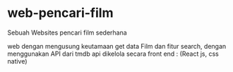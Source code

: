# web-pencari-film
Sebuah Websites pencari film sederhana 

web dengan mengusung keutamaan get data Film dan fitur search,
dengan menggunakan API dari tmdb api
dikelola secara front end : (React js, css native)
